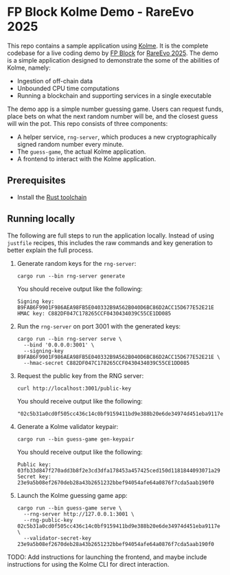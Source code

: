 # FP Block Kolme Demo - RareEvo 2025

This repo contains a sample application using [Kolme](https://kolme.fpblock.com). It is the complete codebase for a live coding demo by [FP Block](https://www.fpblock.com) for [RareEvo 2025](https://rareevo.io/). The demo is a simple application designed to demonstrate the some of the abilities of Kolme, namely:

* Ingestion of off-chain data
* Unbounded CPU time computations
* Running a blockchain and supporting services in a single executable

The demo app is a simple number guessing game. Users can request funds, place bets on what the next random number will be, and the closest guess will win the pot. This repo consists of three components:

* A helper service, `rng-server`, which produces a new cryptographically signed random number every minute.
* The `guess-game`, the actual Kolme application.
* A frontend to interact with the Kolme application.

## Prerequisites

* Install the [Rust toolchain](https://www.rust-lang.org/learn/get-started)

## Running locally

The following are full steps to run the application locally. Instead of using `justfile` recipes, this includes the raw commands and key generation to better explain the full process.

1.  Generate random keys for the `rng-server`:

    ```shellsession
    cargo run --bin rng-server generate
    ```

    You should receive output like the following:

    ```
    Signing key: B9FAB6F9901F986AEA98FB5E040332B9A562B040D6BC86D2ACC15D677E52E21E
    HMAC key: C882DF047C178265CCF0430434039C55CE1DD085
    ```

2.  Run the `rng-server` on port 3001 with the generated keys:

    ```shellsession
    cargo run --bin rng-server serve \
      --bind '0.0.0.0:3001' \
      --signing-key B9FAB6F9901F986AEA98FB5E040332B9A562B040D6BC86D2ACC15D677E52E21E \
      --hmac-secret C882DF047C178265CCF0430434039C55CE1DD085
    ```

3.  Request the public key from the RNG server:

    ```shellsession
    curl http://localhost:3001/public-key
    ```

    You should receive output like the following:

    ```
    "02c5b31a0cd0f505cc436c14c0bf9159411bd9e388b20e6de34974d451eba9117e"
    ```

4.  Generate a Kolme validator keypair:

    ```shellsession
    cargo run --bin guess-game gen-keypair
    ```

    You should receive output like the following:

    ```
    Public key: 03fb33d847f270add3b8f2e3cd3dfa178453a457425ced150d1181844093071a29
    Secret key: 23e9a5b08ef2670deb28a43b2651232bbef94054afe64a0876f7cda5aab190f0
    ```

5.  Launch the Kolme guessing game app:

    ```shellsession
    cargo run --bin guess-game serve \
      --rng-server http://127.0.0.1:3001 \
      --rng-public-key 02c5b31a0cd0f505cc436c14c0bf9159411bd9e388b20e6de34974d451eba9117e \
      --validator-secret-key 23e9a5b08ef2670deb28a43b2651232bbef94054afe64a0876f7cda5aab190f0
    ```

TODO: Add instructions for launching the frontend, and maybe include instructions for using the Kolme CLI for direct interaction.
